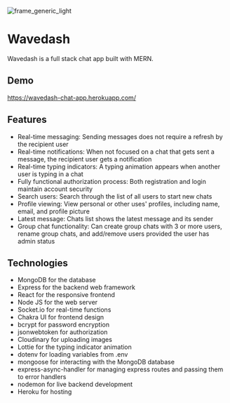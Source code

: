 ![frame_generic_light](https://user-images.githubusercontent.com/80129996/159027714-e39b9f92-9e31-4113-844b-81e861c3b41b.png)

# Wavedash

Wavedash is a full stack chat app built with MERN.

## Demo

https://wavedash-chat-app.herokuapp.com/

## Features

- Real-time messaging: Sending messages does not require a refresh by the recipient user
- Real-time notifications: When not focused on a chat that gets sent a message, the recipient user gets a notification
- Real-time typing indicators: A typing animation appears when another user is typing in a chat
- Fully functional authorization process: Both registration and login maintain account security 
- Search users: Search through the list of all users to start new chats
- Profile viewing: View personal or other uses' profiles, including name, email, and profile picture
- Latest message: Chats list shows the latest message and its sender
- Group chat functionality: Can create group chats with 3 or more users, rename group chats, and add/remove users provided the user has admin status

## Technologies

- MongoDB for the database
- Express for the backend web framework
- React for the responsive frontend
- Node JS for the web server
- Socket.io for real-time functions
- Chakra UI for frontend design
- bcrypt for password encryption
- jsonwebtoken for authorization
- Cloudinary for uploading images
- Lottie for the typing indicator animation
- dotenv for loading variables from .env
- mongoose for interacting with the MongoDB database
- express-async-handler for managing express routes and passing them to error handlers
- nodemon for live backend development
- Heroku for hosting

